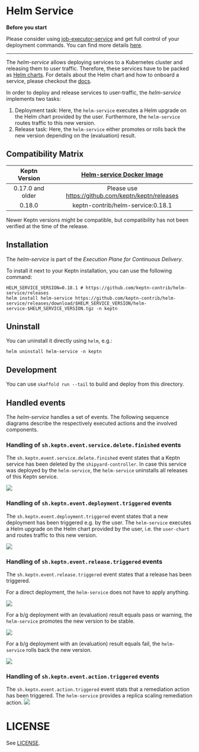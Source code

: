 # Helm Service

**Before you start**

Please consider using [job-executor-service](https://github.com/keptn-contrib/job-executor-service) and get full control
of your deployment commands. You can find more details [here](https://artifacthub.io/packages/keptn/keptn-integrations/helm).

---

The *helm-service* allows deploying services to a Kubernetes cluster and releasing them to user traffic.
Therefore, these services have to be packed as [Helm charts](https://helm.sh/docs/topics/charts/).
For details about the Helm chart and how to onboard a service, please checkout the [docs](https://keptn.sh/docs/0.15.x/manage/service/#onboard-a-service).

In order to deploy and release services to user-traffic, the *helm-service* implements two tasks:
1. Deployment task: Here, the `helm-service` executes a
Helm upgrade on the Helm chart provided by the user. Furthermore, the `helm-service` routes traffic to this new version.
1. Release task: Here, the `helm-service`
either promotes or rolls back the new version depending on the (evaluation) result.

## Compatibility Matrix

|  Keptn Version   | [Helm-service Docker Image](https://github.com/keptn-contrib/helm-service/pkgs/container/helm-service) |
|:----------------:|:------------------------------------------------------------------------------------------------------:|
| 0.17.0 and older |                          Please use https://github.com/keptn/keptn/releases                            |
|      0.18.0      |                                   keptn-contrib/helm-service:0.18.1                                    |


Newer Keptn versions might be compatible, but compatibility has not been verified at the time of the release.

## Installation

The *helm-service* is part of the *Execution Plane for Continuous Delivery*.

To install it next to your Keptn installation, you can use the following command:

```console
HELM_SERVICE_VERSION=0.18.1 # https://github.com/keptn-contrib/helm-service/releases
helm install helm-service https://github.com/keptn-contrib/helm-service/releases/download/$HELM_SERVICE_VERSION/helm-service-$HELM_SERVICE_VERSION.tgz -n keptn
```

## Uninstall

You can uninstall it directly using `helm`, e.g.:
```console
helm uninstall helm-service -n keptn
```

## Development

You can use `skaffold run --tail` to build and deploy from this directory.

## Handled events
The *helm-service* handles a set of events. The following sequence diagrams describe the respectively executed actions
and the involved components.

### Handling of `sh.keptn.event.service.delete.finished` events
The `sh.keptn.event.service.delete.finished` event states that a Keptn service has been deleted by the `shipyard-controller`.
In case this service was deployed by the `helm-service`, the `helm-service` uninstalls all releases of this Keptn service.

![](sequence_diagrams/service-deleted.png)

### Handling of `sh.keptn.event.deployment.triggered` events
The `sh.keptn.event.deployment.triggered` event states that a new deployment has been triggered e.g. by the user.
The `helm-service` executes a Helm upgrade on the Helm chart provided by the user, i.e. the `user-chart`
and routes traffic to this new version.

![](./sequence_diagrams/deployment-triggered.png)

### Handling of `sh.keptn.event.release.triggered` events
The `sh.keptn.event.release.triggered` event states that a release has been triggered.

For a direct deployment, the `helm-service` does not have to apply anything.

![](./sequence_diagrams/release-triggered-direct.png)

For a b/g deployment with an (evaluation) result equals pass or warning, the `helm-service` promotes the new version
to be stable.

![](./sequence_diagrams/release-triggered-bg-promote.png)

For a b/g deployment with an (evaluation) result equals fail, the `helm-service` rolls back the new version.

![](./sequence_diagrams/release-triggered-bg-rollback.png)


### Handling of `sh.keptn.event.action.triggered` events
The `sh.keptn.event.action.triggered` event stats that a remediation action has been triggered.
The `helm-service` provides a replica scaling remediation action.
![](./sequence_diagrams/action-triggered.png)

# LICENSE

See [LICENSE](LICENSE).
